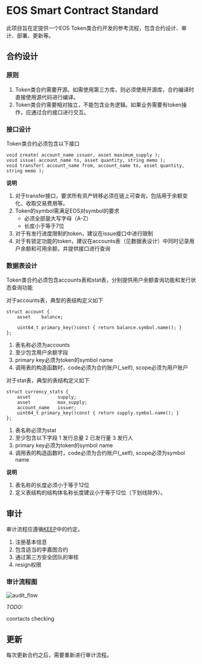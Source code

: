 # EOS Smart Contract Standard
此项目旨在定提供一个EOS Token类合约开发的参考流程，包含合约设计、审计、部署、更新等。

## 合约设计

### 原则
1. Token类合约需要开源。如需使用第三方库，则必须使用开源库，合约编译时直接使用源代码进行编译。
2. Token类合约需要相对独立，不能包含业务逻辑。如果业务需要有token操作，应通过合约接口进行交互。

### 接口设计
Token类合约必须包含以下接口
```
void create( account_name issuer, asset maximum_supply );
void issue( account_name to, asset quantity, string memo );
void transfer( account_name from, account_name to, asset quantity, string memo );
```
**说明**
1. 对于transfer接口，要求所有资产转移必须在链上可查询，包括用于余额变化、收取交易费用等。
2. Token的symbol需满足EOS对symbol的要求
    * 必须全部是大写字母（A-Z）
    * 长度小于等于7位
3. 对于有发行进度限制的token，建议在issue接口中进行限制
4. 对于有锁定功能的token，建议在accounts表（见数据表设计）中同时记录用户余额和可用余额，并提供接口进行查询

### 数据表设计
Token类合约必须包含accounts表和stat表，分别提供用户余额查询功能和发行状态查询功能

对于accounts表，典型的表结构定义如下
```
struct account {
    asset    balance;

    uint64_t primary_key()const { return balance.symbol.name(); }
};
```
1. 表名称必须为accounts
2. 至少包含用户余额字段
3. primary key必须为token的symbol name
4. 调用表的构造函数时，code必须为合约账户(_self), scope必须为用户账户

对于stat表，典型的表结构定义如下
```
struct currency_stats {
    asset          supply;
    asset          max_supply;
    account_name   issuer;
    uint64_t primary_key()const { return supply.symbol.name(); }
};
```
1. 表名称必须为stat
2. 至少包含以下字段
    1 发行总量
    2 已发行量
    3 发行人
3. primary key必须为token的symbol name
4. 调用表的构造函数时，code必须为合约账户(_self), scope必须为symbol name

**说明**
1. 表名称的长度必须小于等于12位
2. 定义表结构的结构体名称长度建议小于等于12位（下划线除外）。

## 审计
审计流程应遵循[KEEP](https://github.com/cryptokylin/KEEP)中的约定。
1. 注册基本信息
2. 包含适当的李嘉图合约
3. 通过第三方安全团队的审核
4. resign权限

### 审计流程图

![audit_flow](https://raw.githubusercontent.com/hb-chengli/ecs/master/audit_flow.jpg)

*TODO:*

conrtacts checking

## 更新
每次更新合约之后，需要重新进行审计流程。
